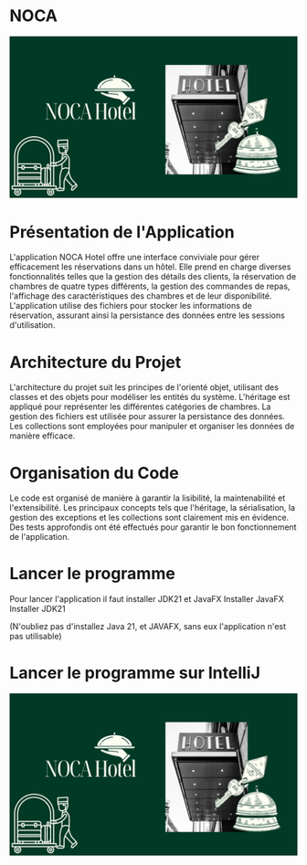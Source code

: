 # NOCA 

![logo](https://github.com/nzrdnolwenn/GestionHotel/blob/main/NOCA%20Ho%CC%82tel.jpg)

# Présentation de l'Application
L'application NOCA Hotel offre une interface conviviale pour gérer efficacement les réservations dans un hôtel. Elle prend en charge diverses fonctionnalités telles que la gestion des détails des clients, la réservation de chambres de quatre types différents, la gestion des commandes de repas, l'affichage des caractéristiques des chambres et de leur disponibilité. L'application utilise des fichiers pour stocker les informations de réservation, assurant ainsi la persistance des données entre les sessions d'utilisation.

# Architecture du Projet
L'architecture du projet suit les principes de l'orienté objet, utilisant des classes et des objets pour modéliser les entités du système. L'héritage est appliqué pour représenter les différentes catégories de chambres. La gestion des fichiers est utilisée pour assurer la persistance des données. Les collections sont employées pour manipuler et organiser les données de manière efficace.

# Organisation du Code
Le code est organisé de manière à garantir la lisibilité, la maintenabilité et l'extensibilité. Les principaux concepts tels que l'héritage, la sérialisation, la gestion des exceptions et les collections sont clairement mis en évidence. Des tests approfondis ont été effectués pour garantir le bon fonctionnement de l'application.

# Lancer le programme
Pour lancer l'application il faut installer JDK21 et JavaFX
Installer JavaFX
Installer JDK21

(N'oubliez pas d'installez Java 21, et JAVAFX, sans eux l'application n'est pas utilisable)

# Lancer le programme sur IntelliJ

![logo](https://github.com/nzrdnolwenn/GestionHotel/blob/main/NOCA%20Ho%CC%82tel.jpg)
